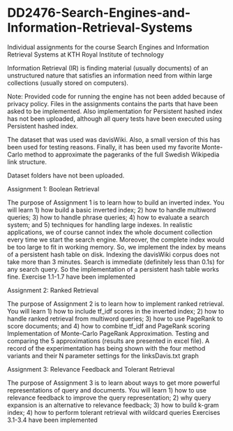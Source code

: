 # DD2476-Search-Engines-and-Information-Retrieval-Systems
Individual assignments for the course Search Engines and Information Retrieval Systems at KTH Royal Institute of technology


Information Retrieval (IR) is finding material (usually documents) of an unstructured nature that satisfies an information need from within
large collections (usually stored on computers). 

Note: Provided code for running the engine has not been added because of privacy policy. Files in the assignments contains the parts that have been asked to be implemented. Also implementation for Persistent hashed index has not been uploaded, although all query tests have been executed using Persistent hashed index. 

The dataset that was used was davisWiki. Also, a small version of this has been used for testing reasons. Finally, it has been used my favorite Monte-Carlo method to approximate the pageranks of the full Swedish Wikipedia link structure.

Dataset folders have not been uploaded.

Assignment 1: Boolean Retrieval

The purpose of Assignment 1 is to learn how to build an inverted index. You will learn 1) how build a basic inverted index; 2) how to handle multiword queries; 
3) how to handle phrase queries; 4) how to evaluate a search system; and 5) techniques for handling large indexes.
In realistic applications, we of course cannot index the whole document collection every time we start the search engine. Moreover, the complete index would be too large to fit in working memory. So, we implement the index by means of a persistent hash table on disk. Indexing the davisWiki corpus does not take more than 3 minutes. Search is immediate (definitely less than 0.1s) for any search query. So the implementation of a persistent hash table works fine.
Exercise 1.1-1.7 have been implemented


Assignment 2: Ranked Retrieval

The purpose of Assignment 2 is to learn how to implement ranked retrieval. You will learn 1) how to include tf_idf scores in the inverted index; 2) how to handle ranked retrieval from multiword queries; 3) how to use PageRank to score documents; and 4) how to combine tf_idf and PageRank scoring
Implementation of Monte-Carlo PageRank Approximation. Testing and comparing the 5 approximations (results are presented in excel file). A record of the experimentation has being shown with the four method variants and their N parameter settings for the linksDavis.txt graph

Assignment 3: Relevance Feedback and Tolerant Retrieval

The purpose of Assignment 3 is to learn about ways to get more powerful representations of query and documents. You will learn 1) how to use relevance feedback to improve the query representation; 2) why query expansion is an alternative to relevance feedback; 3) how to build k-gram index; 4) how to perform tolerant retrieval with wildcard queries
Exercises 3.1-3.4 have been implemented
